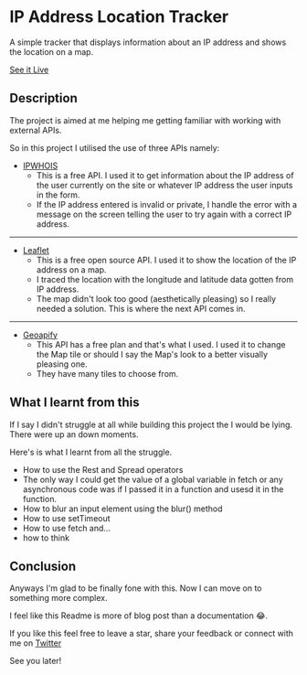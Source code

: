 # IP Address Location Tracker

A simple tracker that displays information about an IP address and shows the location on a map.

[See it Live](https://ebukathedev.github.io/IP-Address-Location-Tracker-/)

## Description

The project is aimed at me helping me getting familiar with working with external APIs. 

So in this project I utilised the use of three APIs namely:
- [IPWHOIS](https://ipwhois.io/)
  - This is a free API. I used it to get information about the IP address of the user currently on the site or whatever IP address the user inputs in the form.
  - If the IP address entered is invalid or private, I handle the error with a message on the screen telling the user to try again with a correct IP address.

---

- [Leaflet](https://leafletjs.com/reference.html#map-example)
  - This is a free open source API. I used it to show the location of the IP address on a map. 
  - I traced the location with the longitude and latitude data gotten from IP address.
  - The map didn't look too good (aesthetically pleasing) so I really needed a solution. This is where the next API comes in.
 
---
- [Geoapify](https://apidocs.geoapify.com/docs/maps/map-tiles/#about)
  - This API has a free plan and that's what I used. I used it to change the Map tile or should I say the Map's look to a better visually pleasing one.
  - They have many tiles to choose from.
 
## What I learnt from this
If I say I didn't struggle at all while building this project the I would be lying. There were up an down moments. 

Here's is what I learnt from all the struggle.

- How to use the Rest and Spread operators
- The only way I could get the value of a global variable in fetch or any asynchronous code was if I passed it in a function and usesd it in the function.
- How to blur an input element using the blur() method
- How to use setTimeout 
- How to use fetch and...
- how to think

## Conclusion
Anyways I'm glad to be finally fone with this. Now I can move on to something more complex.

I feel like this Readme is more of blog post than a documentation 😂. 

If you like this feel free to leave a star, share your feedback or connect with me on [Twitter](https://twitter.com/ebukathedev?t=9esioKBcEJ6uwSlUmuw_5A&s=09)

See you later!